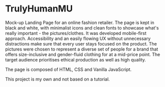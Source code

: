 # TrulyHumanMU

Mock-up Landing Page for an online fashion retailer. The page is kept in black and white, with minimalist icons and clean fonts to showcase what's really important - the pictures/clothes.
It was developed mobile-first approach. Accessibility and an easily flowing UX without unnecessary distractions make sure that every user stays focused on the product.
The pictures were chosen to represent a diverse set of people for a brand that offers size-inclusive and gender-fluid clothing for at a mid-price point. The target audience prioritises ethical production as well as high quality. 

The page is composed of HTML, CSS and Vanilla JavaScript.

This project is my own and not based on a tutorial.

